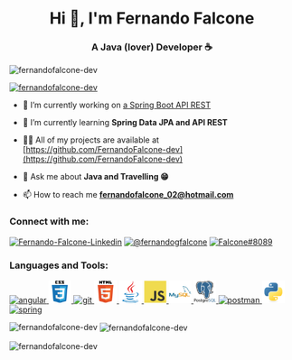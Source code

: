 <h1 align="center">Hi 👋, I'm Fernando Falcone</h1>
<h3 align="center">A Java (lover) Developer ☕</h3>

<p align="left"> <img src="https://komarev.com/ghpvc/?username=fernandofalcone-dev&label=Profile%20views&color=0e75b6&style=flat" alt="fernandofalcone-dev" /> </p>

<p align="left"> <a href="https://github.com/ryo-ma/github-profile-trophy"><img src="https://github-profile-trophy.vercel.app/?username=fernandofalcone-dev" alt="fernandofalcone-dev" /></a> </p>

- 🔭 I’m currently working on [a Spring Boot API REST](https://github.com/FernandoFalcone-dev/mjv-repositorio/tree/main/cadastro)

- 🌱 I’m currently learning **Spring Data JPA and API REST**

- 👨‍💻 All of my projects are available at [https://github.com/FernandoFalcone-dev](https://github.com/FernandoFalcone-dev)

- 💬 Ask me about **Java and Travelling 😁**

- 📫 How to reach me **fernandofalcone_02@hotmail.com**

<h3 align="left">Connect with me:</h3>
<p align="left">
<a href="https://www.linkedin.com/in/fernando-falcone/" target="blank"><img align="center" src="https://raw.githubusercontent.com/rahuldkjain/github-profile-readme-generator/master/src/images/icons/Social/linked-in-alt.svg" alt="Fernando-Falcone-Linkedin" height="30" width="40" /></a>
<a href="https://www.instagram.com/fernandogfalcone/" target="blank"><img align="center" src="https://raw.githubusercontent.com/rahuldkjain/github-profile-readme-generator/master/src/images/icons/Social/instagram.svg" alt="@fernandogfalcone" height="30" width="40" /></a>
<a href="https://discord.gg/Falcone#8089" target="blank"><img align="center" src="https://raw.githubusercontent.com/rahuldkjain/github-profile-readme-generator/master/src/images/icons/Social/discord.svg" alt="Falcone#8089" height="30" width="40" /></a>
</p>

<h3 align="left">Languages and Tools:</h3>
<p align="left"> <a href="https://angular.io" target="_blank"> <img src="https://angular.io/assets/images/logos/angular/angular.svg" alt="angular" width="40" height="40"/> </a> <a href="https://www.w3schools.com/css/" target="_blank"> <img src="https://raw.githubusercontent.com/devicons/devicon/master/icons/css3/css3-original-wordmark.svg" alt="css3" width="40" height="40"/> </a> <a href="https://git-scm.com/" target="_blank"> <img src="https://www.vectorlogo.zone/logos/git-scm/git-scm-icon.svg" alt="git" width="40" height="40"/> </a> <a href="https://www.w3.org/html/" target="_blank"> <img src="https://raw.githubusercontent.com/devicons/devicon/master/icons/html5/html5-original-wordmark.svg" alt="html5" width="40" height="40"/> </a> <a href="https://www.java.com" target="_blank"> <img src="https://raw.githubusercontent.com/devicons/devicon/master/icons/java/java-original.svg" alt="java" width="40" height="40"/> </a> <a href="https://developer.mozilla.org/en-US/docs/Web/JavaScript" target="_blank"> <img src="https://raw.githubusercontent.com/devicons/devicon/master/icons/javascript/javascript-original.svg" alt="javascript" width="40" height="40"/> </a> <a href="https://www.mysql.com/" target="_blank"> <img src="https://raw.githubusercontent.com/devicons/devicon/master/icons/mysql/mysql-original-wordmark.svg" alt="mysql" width="40" height="40"/> </a> <a href="https://www.postgresql.org" target="_blank"> <img src="https://raw.githubusercontent.com/devicons/devicon/master/icons/postgresql/postgresql-original-wordmark.svg" alt="postgresql" width="40" height="40"/> </a> <a href="https://postman.com" target="_blank"> <img src="https://www.vectorlogo.zone/logos/getpostman/getpostman-icon.svg" alt="postman" width="40" height="40"/> </a> <a href="https://www.python.org" target="_blank"> <img src="https://raw.githubusercontent.com/devicons/devicon/master/icons/python/python-original.svg" alt="python" width="40" height="40"/> </a> <a href="https://spring.io/" target="_blank"> <img src="https://www.vectorlogo.zone/logos/springio/springio-icon.svg" alt="spring" width="40" height="40"/> </a> </p>

<p><img align="left" src="https://github-readme-stats.vercel.app/api/top-langs?username=fernandofalcone-dev&show_icons=true&locale=en&layout=compact" alt="fernandofalcone-dev" /></p>

<p>&nbsp;<img align="center" src="https://github-readme-stats.vercel.app/api?username=fernandofalcone-dev&show_icons=true&locale=en" alt="fernandofalcone-dev" /></p>

<p><img align="center" src="https://github-readme-streak-stats.herokuapp.com/?user=fernandofalcone-dev&" alt="fernandofalcone-dev" /></p>

